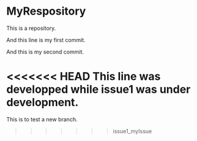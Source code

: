 # MyRespository
This is a repository.

And this line is my first commit.

And this is my second commit.

<<<<<<< HEAD
This line was developped while issue1 was under development.
=======
This is to test a new branch.
>>>>>>> issue1_myIssue
